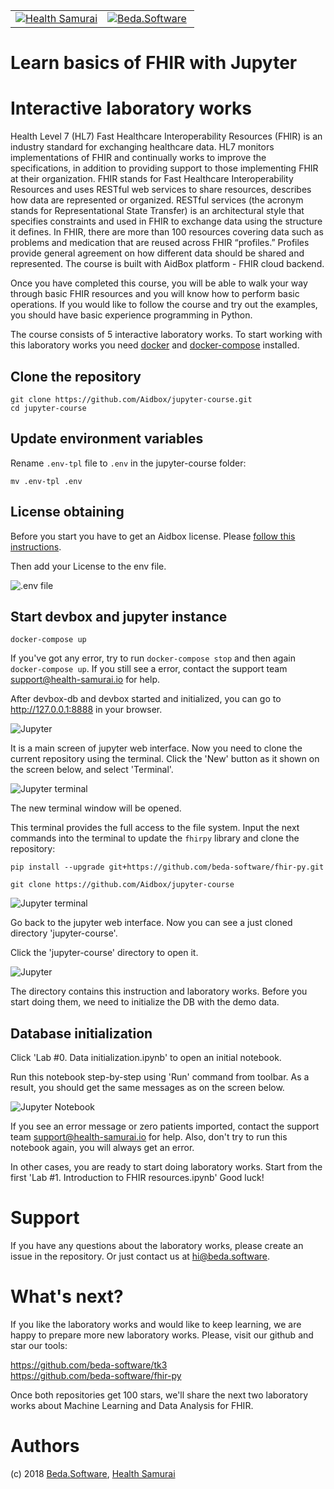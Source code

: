<table width="100%" border="0">
<tr>
<td width="50%">
<a href="https://www.health-samurai.io/">
<img src="images/health-samurai.png" alt="Health Samurai" />
</a>
</td>
<td width="50%">
<a href="http://beda.software/">
<img src="images/beda-software.png" alt="Beda.Software" />
</a>
</td>
</tr>
</table>

# Learn basics of FHIR with Jupyter
# Interactive laboratory works

Health Level 7 (HL7) Fast Healthcare Interoperability Resources (FHIR) is an industry standard for exchanging healthcare data. HL7 monitors implementations of FHIR and continually works to improve the specifications, in addition to providing support to those implementing FHIR at their organization. FHIR stands for Fast Healthcare Interoperability Resources and uses RESTful web services to share resources, describes how data are represented or organized. RESTful services (the acronym stands for Representational State Transfer) is an architectural style that specifies constraints and used in FHIR to exchange data using the structure it defines. In FHIR, there are more than 100 resources covering data such as problems and medication that are reused across FHIR “profiles.” Profiles provide general agreement on how different data should be shared and represented.
The course is built with AidBox platform - FHIR cloud backend.

Once you have completed this course, you will be able to walk your way through basic FHIR resources and you will know how to perform basic operations.
If you would like to follow the course and try out the examples, you should have basic experience programming in Python.

The course consists of 5 interactive laboratory works. To start working with this laboratory works you need [docker](https://docs.docker.com/install/) and [docker-compose](https://docs.docker.com/compose/install/) installed.

## Clone the repository

```
git clone https://github.com/Aidbox/jupyter-course.git
cd jupyter-course
```

## Update environment variables

Rename `.env-tpl` file to `.env` in the jupyter-course folder:
```
mv .env-tpl .env
```

## License obtaining

Before you start you have to get an Aidbox license. Please [follow this instructions](https://docs.aidbox.app/getting-started/run-aidbox-locally-with-docker#get-a-license).

Then add your License to the env file.

![.env file](images/dotenv_license_key.png)

## Start devbox and jupyter instance

```
docker-compose up
```

If you've got any error, try to run `docker-compose stop` and then again `docker-compose up`. If you still see a error, contact the support team support@health-samurai.io for help.

After devbox-db and devbox started and initialized, you can go to http://127.0.0.1:8888 in your browser.

![Jupyter](images/jupyter.png)

It is a main screen of jupyter web interface.
Now you need to clone the current repository using the terminal.  Click the 'New' button as it shown on the screen below, and select 'Terminal'.

![Jupyter terminal](images/jupyter_create_terminal_1.png)

The new terminal window will be opened.

This terminal provides the full access to the file system. Input the next commands into the terminal to update the `fhirpy` library and clone the repository:
```
pip install --upgrade git+https://github.com/beda-software/fhir-py.git

git clone https://github.com/Aidbox/jupyter-course
```

![Jupyter terminal](images/terminal_git_clone.png)

Go back to the jupyter web interface. Now you can see a just cloned directory 'jupyter-course'.

Click the 'jupyter-course' directory to open it.

![Jupyter](images/jupyter_courses.png)

The directory contains this instruction and laboratory works. Before you start doing them, we need to initialize the DB with the demo data.

## Database initialization

Click 'Lab #0. Data initialization.ipynb' to open an initial notebook.


Run this notebook step-by-step using 'Run' command from toolbar.
As a result, you should get the same messages as on the screen below.

![Jupyter Notebook](images/jupyter_notebook_first.png)

If you see an error message or zero patients imported, contact the support team support@health-samurai.io for help.
Also, don't try to run this notebook again, you will always get an error.

In other cases, you are ready to start doing laboratory works.
Start from the first 'Lab #1. Introduction to FHIR resources.ipynb'
Good luck!



# Support

If you have any questions about the laboratory works, please create an issue in the repository. Or just contact us at hi@beda.software.

# What's next?

If you like the laboratory works and would like to keep learning, we are happy to prepare more new laboratory works.
Please, visit our github and star our tools:

https://github.com/beda-software/tk3  
https://github.com/beda-software/fhir-py

Once both repositories get 100 stars, we'll share the next two laboratory works about Machine Learning and Data Analysis for FHIR.

# Authors

(c) 2018 <a href="http://beda.software/">Beda.Software</a>, <a href="https://www.health-samurai.io/"> Health Samurai</a>
